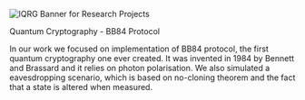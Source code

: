 ![IQRG Banner for Research Projects](../IQRG_Banner_Research_Projects_2024.png)

Quantum Cryptography - BB84 Protocol

In our work we focused on implementation of BB84 protocol, the first quantum cryptography one ever created. It was invented in 1984 by Bennett and Brassard and it relies on photon polarisation. We also simulated a eavesdropping scenario, which is based on no-cloning theorem and the fact that a state is altered when measured.
